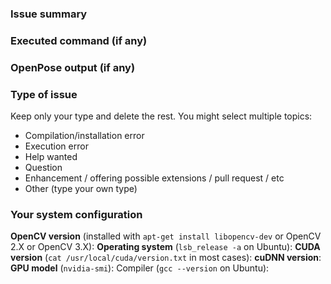### Issue summary


### Executed command (if any)


### OpenPose output (if any)


### Type of issue
Keep only your type and delete the rest. You might select multiple topics:
- Compilation/installation error
- Execution error
- Help wanted
- Question
- Enhancement / offering possible extensions / pull request / etc
- Other (type your own type)

### Your system configuration
**OpenCV version** (installed with `apt-get install libopencv-dev` or OpenCV 2.X or OpenCV 3.X):
**Operating system** (`lsb_release -a` on Ubuntu):
**CUDA version** (`cat /usr/local/cuda/version.txt` in most cases):
**cuDNN version**:
**GPU model** (`nvidia-smi`):
Compiler (`gcc --version` on Ubuntu):
